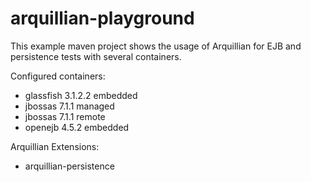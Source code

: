 arquillian-playground
=====================

This example maven project shows the usage of Arquillian for EJB and persistence tests with several containers. 

Configured containers:
- glassfish 3.1.2.2 embedded
- jbossas 7.1.1 managed 
- jbossas 7.1.1 remote
- openejb 4.5.2 embedded

Arquillian Extensions:
- arquillian-persistence
